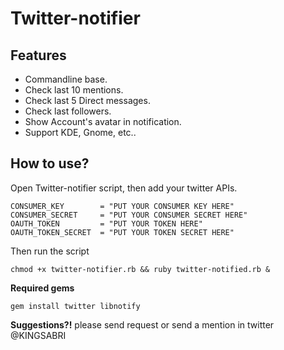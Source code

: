 Twitter-notifier
================


Features
---------
* Commandline base.
* Check last 10 mentions.
* Check last 5 Direct messages.
* Check last followers.
* Show Account's avatar in notification.
* Support KDE, Gnome, etc..


How to use?
--------------
Open Twitter-notifier script, then add your twitter APIs.

    CONSUMER_KEY        = "PUT YOUR CONSUMER KEY HERE"
    CONSUMER_SECRET     = "PUT YOUR CONSUMER SECRET HERE"
    OAUTH_TOKEN         = "PUT YOUR TOKEN HERE"
    OAUTH_TOKEN_SECRET  = "PUT YOUR TOKEN SECRET HERE"


Then run the script

    chmod +x twitter-notifier.rb && ruby twitter-notified.rb &



**Required gems**

    gem install twitter libnotify



**Suggestions?!**
please send request or send a mention in twitter @KINGSABRI

